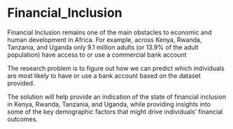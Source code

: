 # Financial_Inclusion

Financial Inclusion remains one of the main obstacles to economic and human development in Africa. For example, across Kenya, Rwanda, Tanzania, and Uganda only 9.1 million adults (or 13.9% of the adult population) have access to or use a commercial bank account

The research problem is to figure out how we can predict which individuals are most likely to have or use a bank account based on the dataset provided.

 The solution will help provide an indication of the state of financial inclusion in Kenya, Rwanda, Tanzania, and Uganda, while providing insights into some of the key demographic factors that might drive individuals’ financial outcomes.
